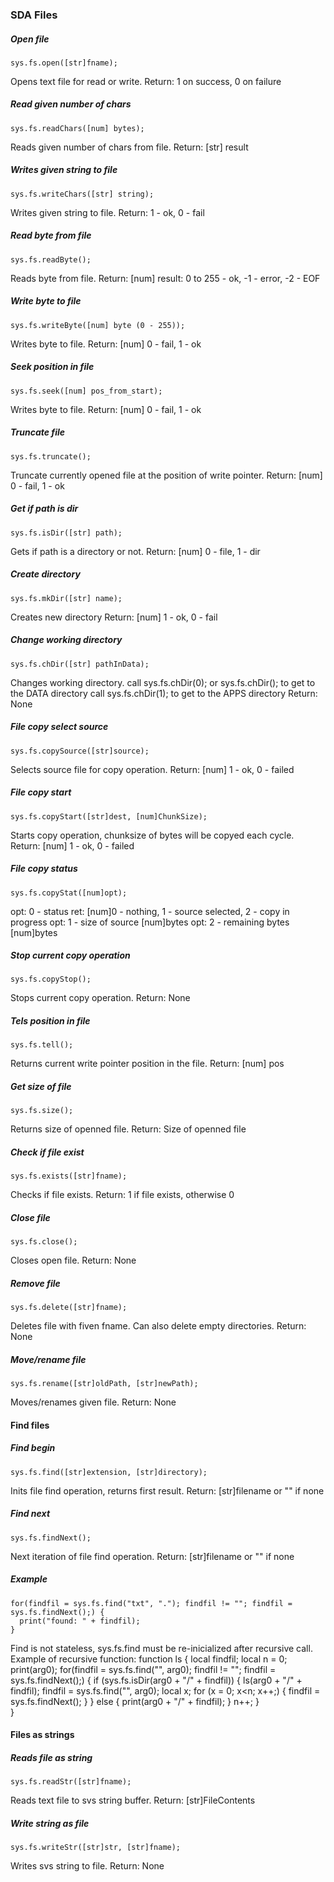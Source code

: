 ### SDA Files
##### Open file
    sys.fs.open([str]fname);
Opens text file for read or write.
Return: 1 on success, 0 on failure
##### Read given number of chars
    sys.fs.readChars([num] bytes);
Reads given number of chars from file.
Return: [str] result
##### Writes given string to file
    sys.fs.writeChars([str] string);
Writes given string to file.
Return: 1 - ok, 0 - fail
##### Read byte from file
    sys.fs.readByte();
Reads byte from file.
Return: [num] result: 0 to 255 - ok, -1 - error, -2 - EOF
##### Write byte to file
    sys.fs.writeByte([num] byte (0 - 255));
Writes byte to file.
Return: [num] 0 - fail, 1 - ok
##### Seek position in file
    sys.fs.seek([num] pos_from_start);
Writes byte to file.
Return: [num] 0 - fail, 1 - ok
##### Truncate file
    sys.fs.truncate();
Truncate currently opened file at the position of write pointer.
Return: [num] 0 - fail, 1 - ok
##### Get if path is dir
    sys.fs.isDir([str] path);
Gets if path is a directory or not.
Return: [num] 0 - file, 1 - dir
##### Create directory
    sys.fs.mkDir([str] name);
Creates new directory
Return: [num] 1 - ok, 0 - fail
##### Change working directory
    sys.fs.chDir([str] pathInData);
Changes working directory.
call sys.fs.chDir(0); or sys.fs.chDir(); to get to the DATA directory
call sys.fs.chDir(1); to get to the APPS directory
Return: None
##### File copy select source
    sys.fs.copySource([str]source);
Selects source file for copy operation.
Return: [num] 1 - ok, 0 - failed
##### File copy start
    sys.fs.copyStart([str]dest, [num]ChunkSize);
Starts copy operation, chunksize of bytes will be copyed each cycle.
Return: [num] 1 - ok, 0 - failed
##### File copy status
    sys.fs.copyStat([num]opt);
 opt: 0 - status ret: [num]0 - nothing, 1 - source selected, 2 - copy in progress
 opt: 1 - size of source [num]bytes
 opt: 2 - remaining bytes [num]bytes
##### Stop current copy operation
    sys.fs.copyStop();
Stops current copy operation.
Return: None
##### Tels position in file
    sys.fs.tell();
Returns current write pointer position in the file.
Return: [num] pos
##### Get size of file
    sys.fs.size();
Returns size of openned file.
Return: Size of openned file
##### Check if file exist
    sys.fs.exists([str]fname);
Checks if file exists.
Return: 1 if file exists, otherwise 0
##### Close file
    sys.fs.close();
Closes open file.
Return: None
##### Remove file
    sys.fs.delete([str]fname);
Deletes file with fiven fname. Can also delete empty directories.
Return: None
##### Move/rename file
    sys.fs.rename([str]oldPath, [str]newPath);
Moves/renames given file.
Return: None

#### Find files

##### Find begin
    sys.fs.find([str]extension, [str]directory);
Inits file find operation, returns first result.
Return: [str]filename or "" if none
##### Find next
    sys.fs.findNext();
Next iteration of file find operation.
Return: [str]filename or "" if none
##### Example
    for(findfil = sys.fs.find("txt", "."); findfil != ""; findfil = sys.fs.findNext();) {
      print("found: " + findfil);
    }

Find is not stateless, sys.fs.find must be re-inicialized after recursive call.
Example of recursive function:
    function ls {
      local findfil;
      local n = 0;
      print(arg0);
      for(findfil = sys.fs.find("", arg0); findfil != ""; findfil = sys.fs.findNext();) {
        if (sys.fs.isDir(arg0 + "/" + findfil)) {
          ls(arg0 + "/" + findfil);
          findfil = sys.fs.find("", arg0);
          local x;
          for (x = 0; x<n; x++;) {
            findfil = sys.fs.findNext();
          }
        } else {
          print(arg0 + "/" + findfil);
        }
        n++;
      }  
    }

#### Files as strings

##### Reads file as string
    sys.fs.readStr([str]fname);
Reads text file to svs string buffer.
Return: [str]FileContents
##### Write string as file
    sys.fs.writeStr([str]str, [str]fname);
Writes svs string to file.
Return: None

